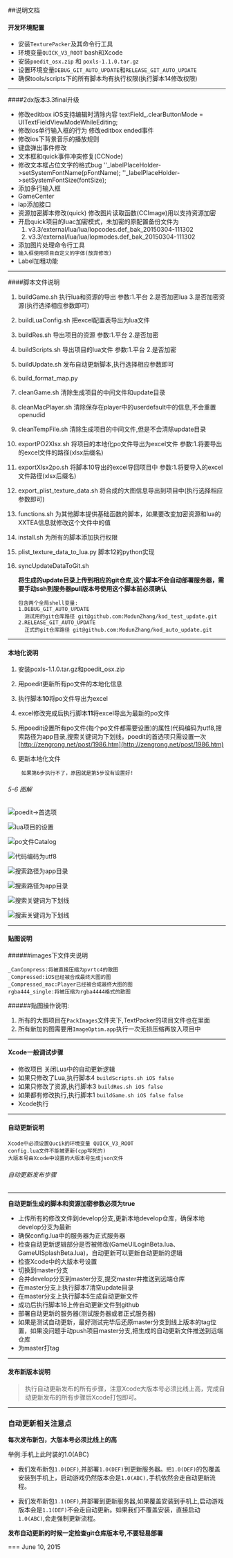 ##说明文档

#### 开发环境配置

* 安装`TexturePacker`及其命令行工具
* 环境变量`QUICK_V3_ROOT` bash和Xcode
* 安装`poedit_osx.zip` 和 `poxls-1.1.0.tar.gz`
* 设置环境变量`DEBUG_GIT_AUTO_UPDATE`和`RELEASE_GIT_AUTO_UPDATE`
* 确保tools/scripts下的所有脚本均有执行权限(执行脚本14修改权限)

******

####2dx版本3.3final升级

- 修改editbox iOS支持编辑时清除内容
	 textField_.clearButtonMode = UITextFieldViewModeWhileEditing;
- 修改ios单行输入框的行为 修改editbox ended事件
- 修改ios下背景音乐的播放规则
- 键盘弹出事件修改
- 文本框和quick事件冲突修复(CCNode)
- 修改文本框占位文字的格式bug
	''_labelPlaceHolder-\>setSystemFontName(pFontName);
	''_labelPlaceHolder-\>setSystemFontSize(fontSize);
- 添加多行输入框
- GameCenter
- iap添加接口
- 资源加密脚本修改(quick) 修改图片读取函数(CCImage)用以支持资源加密
- 开启quick项目的luac加密模式，未加密的原配置备份文件为
	1. v3.3/external/lua/lua/lopcodes.def_bak_20150304-111302
	2. v3.3/external/lua/lua/lopmodes.def_bak_20150304-111302
- 添加图片处理命令行工具
- `输入框使用项目自定义的字体(放弃修改)`
- Label加粗功能

******

####脚本文件说明
1. buildGame.sh
	执行lua和资源的导出
	参数:1.平台 2.是否加密lua 3.是否加密资源(执行选择相应参数即可)
	
2. buildLuaConfig.sh
	把excel配置表导出为lua文件
	
3. buildRes.sh
	导出项目的资源
	参数:1.平台 2.是否加密
	
4. buildScripts.sh
	导出项目的lua文件
	参数:1.平台 2.是否加密
	
5. buildUpdate.sh
	发布自动更新脚本,执行选择相应参数即可
	
6. build_format_map.py
	
7. cleanGame.sh
	清除生成项目的中间文件和update目录
	
8. cleanMacPlayer.sh
	清除保存在player中的userdefault中的信息,不会重置openudid
	
9. cleanTempFile.sh
	清除生成项目的中间文件,但是不会清除update目录
	
10. exportPO2Xlsx.sh
	将项目的本地化po文件导出为excel文件
	参数:1.将要导出的excel文件的路径(xlsx后缀名)
	
11. exportXlsx2po.sh
	将脚本10导出的excel导回项目中
	参数:1.将要导入的excel文件路径(xlsx后缀名)
	
12. export_plist_texture_data.sh
	将合成的大图信息导出到项目中(执行选择相应参数即可)
	
13. functions.sh
	为其他脚本提供基础函数的脚本，如果要改变加密资源和lua的XXTEA信息就修改这个文件中的值
	
14. install.sh
	为所有的脚本添加执行权限
	
15. plist_texture_data_to_lua.py
	脚本12的python实现
16. syncUpdateDataToGit.sh

	**将生成的update目录上传到相应的git仓库,这个脚本不会自动部署服务器，需要手动ssh到服务器pull版本号使用这个脚本前必须确认**
	
        包含两个全局shell变量: 
        1.DEBUG_GIT_AUTO_UPDATE
          测试用的git仓库路径 git@github.com:ModunZhang/kod_test_update.git
        2.RELEASE_GIT_AUTO_UPDATE
          正式的git仓库路径 git@github.com:ModunZhang/kod_auto_update.git
          
******

#### 本地化说明

1. 安装poxls-1.1.0.tar.gz和poedit_osx.zip

2. 用poedit更新所有po文件的本地化信息

3. 执行脚本**10**将po文件导出为excel

4. excel修改完成后执行脚本**11**将excel导出为最新的po文件

5. 用poedit设置所有po文件(每个po文件都需要设置)的属性(代码编码为utf8,搜索路径为app目录,搜索关键词为下划线，poedit的首选项只需设置一次 [http://zengrong.net/post/1986.htm](http://zengrong.net/post/1986.htm)

6. 更新本地化文件

        如果第6步执行不了，原因就是第5步没有设置好!

###### 5-6 图解

![poedit->首选项](./document_images/1.png)

![lua项目的设置](./document_images/2.png)

![po文件Catalog](./document_images/3.png)

![代码编码为utf8](./document_images/4.png)

![搜索路径为app目录](./document_images/5.png)

![搜索路径为app目录](./document_images/6.png)

![搜索关键词为下划线](./document_images/7.png)

![搜索关键词为下划线](./document_images/8.png)

******

#### 贴图说明

######images下文件夹说明


	_CanCompress:将被直接压缩为pvrtc4的散图
	_Compressed:iOS已经被合成最终大图的图
	_Compressed_mac:Player已经被合成最终大图的图
	rgba444_single:将被压缩为rgba4444格式的散图
	
######贴图操作说明:

1. 所有的大图项目在`PackImages`文件夹下,TextPacker的项目文件也在里面
2. 所有新加的图需要用`ImageOptim.app`执行一次无损压缩再放入项目中

******

#### Xcode一般调试步骤

* 修改项目 关闭Lua中的自动更新逻辑
* 如果只修改了Lua,执行脚本4 `buildScripts.sh iOS false`
* 如果只修改了资源,执行脚本3 `buildRes.sh iOS false`
* 如果都有修改执行,执行脚本1 `buildGame.sh iOS false false`
* Xcode执行

******

#### 自动更新说明
    Xcode中必须设置Qucik的环境变量 QUICK_V3_ROOT
    config.lua文件不能被更新(cpp写死的)
    大版本号由Xcode中设置的大版本号生成json文件
###### 自动更新发布步骤

----

**自动更新生成的脚本和资源加密参数必须为true**

* 上传所有的修改文件到develop分支,更新本地develop仓库，确保本地develop分支为最新
* 确保config.lua中的服务器为正式服务器
* 检查自动更新逻辑部分是否被修改(GameUILoginBeta.lua、GameUISplashBeta.lua)，自动更新可以更新自动更新的逻辑
* 检查Xcode中的大版本号设置
* 切换到master分支
* 合并develop分支到master分支,提交master并推送到远端仓库
* 在master分支上执行脚本7清空update目录
* 在master分支上执行脚本5生成自动更新文件
* 成功后执行脚本16上传自动更新文件到github
* 部署自动更新的服务器(测试服务器或者正式服务器)
* 如果是测试自动更新，最好测试完毕后还原master分支到线上版本的tag位置，如果没问题手动push项目master分支,把生成的自动更新文件推送到远端仓库
* 为master打tag

******

#### 发布新版本说明
> 执行自动更新发布的所有步骤，注意Xcode大版本号必须比线上高，完成自动更新发布的所有步骤后Xcode打包即可。

******

### 自动更新相关注意点


**每次发布新包，大版本号必须比线上的高**

  举例:手机上此时装的1.0(ABC)
    
  - 我们发布新包`1.0(DEF)`,并部署`1.0(DEF)`到更新服务器。`把1.0(DEF)`的包覆盖安装到手机上，启动游戏仍然版本会是`1.0(ABC),`手机依然会走自动更新流程。
    
  - 我们发布新包`1.1(DEF)`,并部署到更新服务器,如果覆盖安装到手机上,启动游戏版本会是`1.1(DEF)`不会走自动更新。如果我们不覆盖安装，直接启动`1.0(ABC)`,会走强制更新流程。

**发布自动更新的时候一定检查git仓库版本号,不要轻易部署**


===
June 10, 2015
